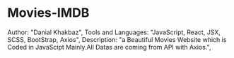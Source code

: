 # Movies-IMDB
Author: "Danial Khakbaz",
Tools and Languages: "JavaScript, React, JSX, SCSS, BootStrap, Axios",
Description: "a Beautiful Movies Website which is Coded in JavaScipt Mainly.All Datas are coming from API with Axios.",
